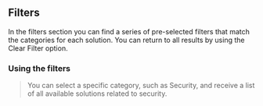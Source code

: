 ## Filters

In the filters section you can find a series of pre-selected filters that match the categories for each solution. You can return to all results by using the Clear Filter option.

### Using the filters

> You can select a specific category, such as Security, and receive a list of all available solutions related to security.